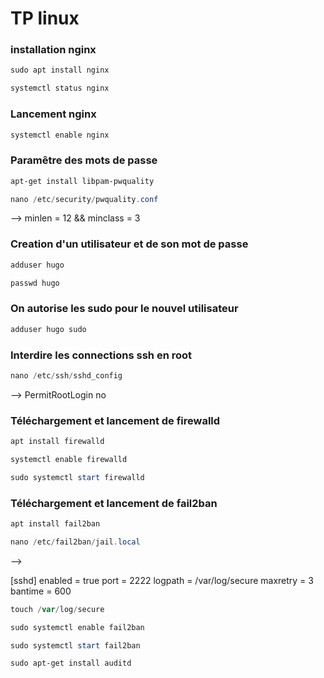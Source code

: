 # TP linux 

### installation nginx
```powershell
sudo apt install nginx
```
```powershell
systemctl status nginx
```
### Lancement nginx
```powershell
systemctl enable nginx
```
### Paramêtre des mots de passe
```powershell
apt-get install libpam-pwquality
```
```powershell
nano /etc/security/pwquality.conf
```
 --> minlen = 12 && minclass = 3

### Creation d'un utilisateur et de son mot de passe 
```powershell
adduser hugo
```
```powershell
passwd hugo
```
### On autorise les sudo pour le nouvel utilisateur
```powershell
adduser hugo sudo
```
### Interdire les connections ssh en root
```powershell
nano /etc/ssh/sshd_config
```
--> PermitRootLogin no
### Téléchargement et lancement de firewalld
```powershell
apt install firewalld
```
```powershell
systemctl enable firewalld
```
```powershell
sudo systemctl start firewalld
```
### Téléchargement et lancement de fail2ban
```powershell
apt install fail2ban
```
```powershell
nano /etc/fail2ban/jail.local
```
--> 

[sshd]
enabled = true
port = 2222
logpath = /var/log/secure
maxretry = 3
bantime = 600

```powershell
touch /var/log/secure
```
```powershell
sudo systemctl enable fail2ban
```
```powershell
sudo systemctl start fail2ban
```
```powershell
sudo apt-get install auditd
```




